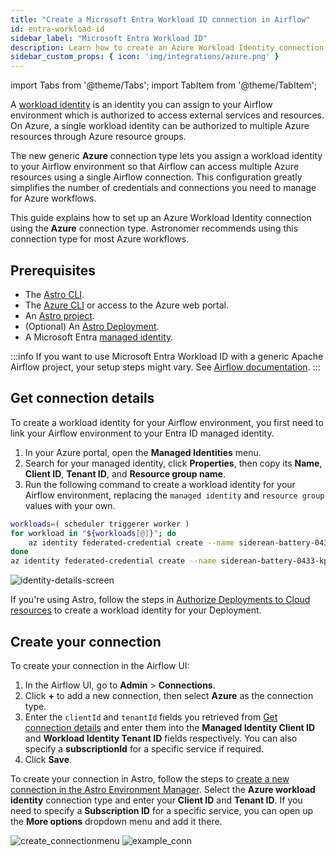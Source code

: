 ```yaml
---
title: "Create a Microsoft Entra Workload ID connection in Airflow"
id: entra-workload-id
sidebar_label: "Microsoft Entra Workload ID"
description: Learn how to create an Azure Workload Identity connection in Airflow.
sidebar_custom_props: { icon: 'img/integrations/azure.png' }
---
```


import Tabs from '@theme/Tabs';
import TabItem from '@theme/TabItem';

A [workload identity](https://learn.microsoft.com/en-us/entra/workload-id/workload-identities-overview) is an identity you can assign to your Airflow environment which is authorized to access external services and resources. On Azure, a single workload identity can be authorized to multiple Azure resources through Azure resource groups.

The new generic **Azure** connection type lets you assign a workload identity to your Airflow environment so that Airflow can access multiple Azure resources using a single Airflow connection. This configuration greatly simplifies the number of credentials and connections you need to manage for Azure workflows. 

This guide explains how to set up an Azure Workload Identity connection using the **Azure** connection type. Astronomer recommends using this connection type for most Azure workflows.

## Prerequisites

- The [Astro CLI](https://docs.astronomer.io/astro/cli/overview).
- The [Azure CLI](https://learn.microsoft.com/en-us/cli/azure/) or access to the Azure web portal.
- An [Astro project](https://docs.astronomer.io/astro/cli/get-started-cli).
- (Optional) An [Astro Deployment](https://docs.astronomer.io/astro/create-deployment).
- A Microsoft Entra [managed identity](https://learn.microsoft.com/en-us/entra/identity/managed-identities-azure-resources/how-manage-user-assigned-managed-identities?pivots=identity-mi-methods-azp).

:::info 
If you want to use Microsoft Entra Workload ID with a generic Apache Airflow project, your setup steps might vary. See [Airflow documentation](https://airflow.apache.org/docs/apache-airflow-providers-microsoft-azure/stable/connections/azure.html).
:::

## Get connection details

To create a workload identity for your Airflow environment, you first need to link your Airflow environment to your Entra ID managed identity.

1. In your Azure portal, open the **Managed Identities** menu.
2. Search for your managed identity, click **Properties**, then copy its **Name**, **Client ID**, **Tenant ID**, and **Resource group name**.
3. Run the following command to create a workload identity for your Airflow environment, replacing the `managed identity` and `resource group` values with your own. 
   
```bash
workloads=( scheduler triggerer worker )
for workload in "${workloads[@]}"; do
    az identity federated-credential create --name siderean-battery-0433-$workload --identity-name 042-t49320-jg9j42390-yhjy9t-jgbjnhwre9 --resource-group vk-9043=qj-tqg9vhn24809ht-ghgv9-023qhu0-rt --issuer https://westus2.oic.prod-aks.azure.com/b84efac8-cfee-467a-b223-23b9aea1486d/f1346028-6d70-4fde-b691-a7a9fa947caf/ --subject system:serviceaccount:siderean-battery-0433:siderean-battery-0433-$workload-serviceaccount
done
az identity federated-credential create --name siderean-battery-0433-kpo --identity-name 042-t49320-jg9j42390-yhjy9t-jgbjnhwre9 --resource-group vk-9043=qj-tqg9vhn24809ht-ghgv9-023qhu0-rt --issuer https://westus2.oic.prod-aks.azure.com/b84efac8-cfee-467a-b223-23b9aea1486d/f1346028-6d70-4fde-b691-a7a9fa947caf/ --subject system:serviceaccount:siderean-battery-0433:siderean-battery-0433-kpo
```

![identity-details-screen](/img/examples/connection-azure-workload-identity-3.png)

If you're using Astro, follow the steps in [Authorize Deployments to Cloud resources](https://docs.astronomer.io/astro/authorize-deployments-to-your-cloud?tab=azure#setup) to create a workload identity for your Deployment.


## Create your connection

To create your connection in the Airflow UI:

1. In the Airflow UI, go to **Admin** > **Connections**.
2. Click **+** to add a new connection, then select **Azure** as the connection type.
3. Enter the `clientId` and `tenantId` fields you retrieved from [Get connection details](#get-connection-details) and enter them into the **Managed Identity Client ID** and **Workload Identity Tenant ID** fields respectively. You can also specify a **subscriptionId** for a specific service if required.
4. Click **Save**.

To create your connection in Astro, follow the steps to [create a new connection in the Astro Environment Manager](https://docs.astronomer.io/astro/create-and-link-connections). Select the **Azure workload identity** connection type and enter your **Client ID** and **Tenant ID**. If you need to specify a **Subscription ID** for a specific service, you can open up the **More options** dropdown menu and add it there.

![create_connectionmenu](/img/examples/connection-azure-workload-identity-4.png)
![example_conn](/img/examples/connection-azure-workload-identity-5.png)

